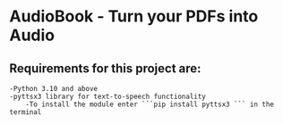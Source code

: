 # AudioBook - Turn your PDFs into Audio
## Requirements for this project are:
    -Python 3.10 and above
    -pyttsx3 library for text-to-speech functionality
        -To install the module enter ```pip install pyttsx3 ``` in the terminal